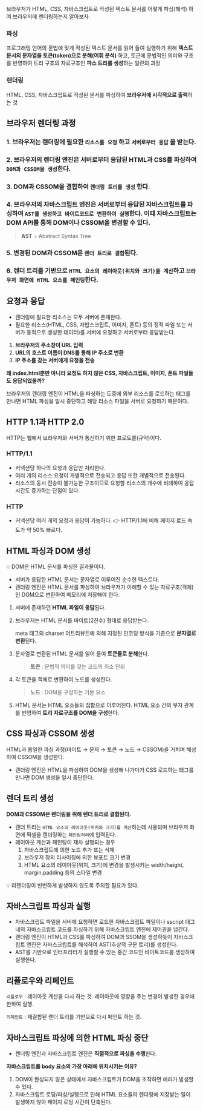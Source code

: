 브라우저가 HTML, CSS, 자바스크립트로 작성된 텍스트 문서를 어떻게 파싱(해석) 하여 브라우저에 렌더링하는지 알아보자.

### 파싱

프로그래밍 언어의 문법에 맞게 작성된 텍스트 문서를 읽어 들여 실행하기 위해 **텍스트 문서의 문자열을 토큰(token)으로 분해(어휘 분석)** 하고, 토근에 문법적인 의미와 구조를 반영하여 트리 구조의 자료구조인 **파스 트리를 생성**하는 일련의 과정

### 렌더링

HTML, CSS, 자바스크립트로 작성된 문서를 파싱하여 **브라우저에 시각적으로 출력**하는 것

## 브라우저 렌더링 과정

### 1. 브라우저는 렌더링에 필요한 `리소스를 요청` 하고 `서버로부터 응답` 을 받는다.

### 2. 브라우저의 렌더링 엔진은 서버로부터 응답된 HTML과 CSS를 파싱하여 `DOM과 CSSOM을 생성`한다.

### 3. DOM과 CSSOM을 결합하여 `렌더링 트리를 생성` 한다.

### 4. 브라우저의 자바스크립트 엔진은 서버로부터 응답된 자바스크립트를 파싱하여 `AST를 생성하고 바이트코드로 변환하여 실행`한다. 이때 자바스크립트는 DOM API를 통해 DOM이나 CSSOM을 변경할 수 있다.

> **AST** = Abstract Syntax Tree

### 5. 변경된 DOM과 CSSOM은 `렌더 트리로 결합`된다.

### 6. 렌더 트리를 기반으로 `HTML 요소의 레이아웃(위치와 크기)을 계산`하고 `브라우저 화면에 HTML 요소를 페인팅`한다.

## 요청과 응답

- 렌더링에 필요한 리소스는 모두 서버에 존재한다.
- 필요한 리소스(HTML, CSS, 자밥스크립트, 이미지, 폰트) 등의 정적 파일 또는 서버가 동적으로 생성한 데이터)를 서버에 요청하고 서버로부터 응답받는다.

1. **브라우저의 주소창이 URL 입력**
2. **URL의 호스트 이름이 DNS를 통해 IP 주소로 변환**
3. **IP 주소를 갖는 서버에게 요청을 전송**

**왜 index.html뿐만 아니라 요청도 하지 않은 CSS, 자바스크립트, 이미지, 폰트 파일들도 응답되었을까?**

브라우저의 렌더링 엔진이 HTML을 파싱하는 도중에 외부 리소스를 로드하는 태그를 만나면 HTML 파싱을 일시 중단하고 해당 리소스 파일을 서버로 요청하기 때문이다.

## HTTP 1.1과 HTTP 2.0

HTTP는 웹에서 브라우저와 서버가 통신하기 위한 프로토콜(규약)이다.

### HTTP/1.1

- 커넥션당 하나의 요청과 응답만 처리한다.
- 여러 개의 리소스 요청이 개별적으로 전송되고 응답 또한 개별적으로 전송된다.
- 리소스의 동시 전송이 불가능한 구조이므로 요청할 리소스의 개수에 비례하여 응답 시간도 증가하는 단점이 있다.

### HTTP

- 커넥션당 여러 개의 요청과 응답이 가능하다. 👉 HTTP/1.1에 비해 페이지 로드 속도가 약 50% 빠르다.

## HTML 파싱과 DOM 생성

<aside>
💡 DOM은 HTML 문서를 파싱한 결과물이다.

</aside>

- 서버가 응답한 HTML 문서는 문자열로 이루어진 순수한 텍스트다.
- 렌더링 엔진은 HTML 문서를 파싱하여 브라우저가 이해할 수 있는 자료구조(객체)인 DOM으로 변환하여 메모리에 저장해야 한다.

1. 서버에 존재하던 **HTML 파일이 응답**된다.
2. 브라우저는 HTML 문서를 바이트(2진수) 형태로 응답받는다.

   meta 태그의 charset 어트리뷰트에 의해 지정된 인코딩 방식을 기준으로 **문자열로 변환**된다.

3. 문자열로 변환된 HTML 문서를 읽어 들여 **토큰들로 분해**한다.

   > **토큰** : 문법적 의미를 갖는 코드의 최소 단위

4. 각 토큰을 객체로 변환하여 노드를 생성한다.

   > **노드** : DOM을 구성하는 기본 요소

5. HTML 문서는 HTML 요소들의 집합으로 이루어진다. HTML 요소 간의 부자 관계를 반영하여 **트리 자료구조를 DOM을 구성**한다.

## CSS 파싱과 CSSOM 생성

HTML과 동일한 파싱 과정(바이트 → 문자 → 토큰 → 노드 → CSSOM)을 거치며 해성하여 CSSOM을 생성한다.

- 렌더링 엔진은 HTML을 파싱하여 DOM을 생성해 나가다가 CSS 로드하는 태그를 만나면 DOM 생성을 일시 중단한다.

## 렌더 트리 생성

**DOM과 CSSOM은 렌더링을 위해 렌더 트리로 결합된다.**

- 렌더 트리는 `HTML 요소의 레이아웃(위치와 크기)를 계산`하는데 사용되며 브라우저 화면에 픽셀을 렌더링하는 `페인팅처리`에 입력된다.
- 레이아웃 계산과 페인팅이 재차 실행되는 경우
  1. 자바스크립트에 의한 노드 추가 또는 삭제
  2. 브라우저 창의 리사이징에 의한 뷰포트 크기 변경
  3. HTML 요소의 레이아웃(위치, 크기)에 변경을 발생시키는 width/height, margin,padding 등의 스타일 변경

<aside>
💡 리렌더링이 빈번하게 발생하지 않도록 주의할 필요가 있다.

</aside>

## 자바스크립트 파싱과 실행

- 자바스크립트 파일을 서버에 요청하면 로드한 자바스크립트 파일이나 sscript 태그 내의 자바스크립트 코드를 파싱하기 위해 자바스크립트 엔진에 제어권을 넘긴다.
- 렌더링 엔진이 HTML과 CSS를 파싱하여 DOM과 SSOM을 생성하듯이 자바스크립트 엔진은 자바스크립트를 해석하여 AST(추상적 구문 트리)를 생성한다.
- AST를 기반으로 인터프리터가 실행할 수 있는 중간 코드인 바이트코드를 생성하여 실행한다.

## 리플로우와 리페인트

`리플로우` : 레이아웃 계산을 다시 하는 것. 레이아웃에 영향을 주는 변경이 발생한 경우에 한하여 실행.

`리페인트` : 재결합된 렌더 트리를 기반으로 다시 페인트 하는 것.

## 자바스크립트 파싱에 의한 HTML 파싱 중단

- 렌더링 엔진과 자바스크립트 엔진은 **직렬적으로 파싱을 수행**한다.

**자바스크립트를 body 요소의 가장 아래에 위치시키는 이유?**

1. DOM이 완성되지 않은 상태에서 자바스크립트가 DOM을 조작하면 에러가 발생할 수 있다.
2. 자바스크립트 로딩/파싱/실행으로 인해 HTML 요소들의 렌더링에 지장받는 일이 발생하지 않아 페이지 로딩 시간이 단축된다.
